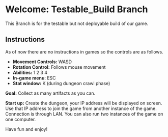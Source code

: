 # Welcome: Testable_Build Branch
This Branch is for the testable but not deployable build of our game.

## Instructions
As of now there are no instructions in games so the controls are as follows.

- **Movement Controls:** WASD
- **Rotation Control:** Follows mouse movement
- **Abilities:** 1 2 3 4
- **In-game menu**: ESC
- **Stat window:** K (during dungeon crawl phase)

**Goal:** Collect as many artifacts as you can. 

**Start up:** Create the dungeon, your IP address will be displayed on screen. Use that IP address to join the game from another instance of the game. Connection is through LAN. You can also run two instances of the game on one computer.

Have fun and enjoy!
